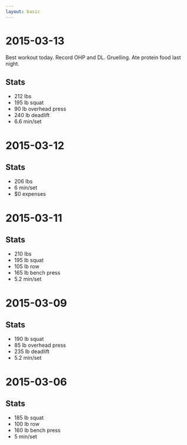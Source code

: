 ```yaml
---
layout: basic
---
```


# 2015-03-13

Best workout today. Record OHP and DL. Gruelling. Ate protein food
last night.

## Stats

* 212 lbs
* 195 lb squat
* 90 lb overhead press
* 240 lb deadlift
* 6.6 min/set

# 2015-03-12

## Stats

* 206 lbs
* 6 min/set
* $0 expenses

# 2015-03-11

## Stats

* 210 lbs
* 195 lb squat
* 105 lb row
* 165 lb bench press
* 5.2 min/set

# 2015-03-09

## Stats

* 190 lb squat
* 85 lb overhead press
* 235 lb deadlift
* 5.2 min/set

# 2015-03-06

## Stats

* 185 lb squat
* 100 lb row
* 160 lb bench press
* 5 min/set
